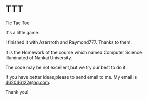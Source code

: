 # TTT
Tic Tac Toe

It's a little game.

I finished it with Azerrroth and Raymond777.
Thanks to them.

It is the Homework of the course which named Computer Science Illuminated of Nankai University.

The code may be not excellent,but we try our best to do it.

If you have better ideas,please to send email to me.
My email is 462046122@qq.com.

Thank you!
